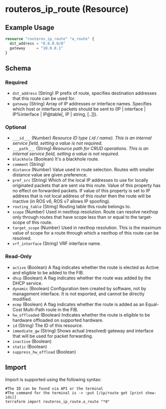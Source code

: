 # routeros_ip_route (Resource)


## Example Usage
```terraform
resource "routeros_ip_route" "a_route" {
  dst_address = "0.0.0.0/0"
  gateway     = "10.0.0.1"
}
```

<!-- schema generated by tfplugindocs -->
## Schema

### Required

- `dst_address` (String) IP prefix of route, specifies destination addresses that this route can be used for.
- `gateway` (String) Array of IP addresses or interface names. Specifies which host or interface packets should be sent to (IP | interface | IP%interface | IP@table[, IP | string, [..]]).

### Optional

- `___id___` (Number) <em>Resource ID type (.id / name). This is an internal service field, setting a value is not required.</em>
- `___path___` (String) <em>Resource path for CRUD operations. This is an internal service field, setting a value is not required.</em>
- `blackhole` (Boolean) It's a blackhole route.
- `comment` (String)
- `distance` (Number) Value used in route selection. Routes with smaller distance value are given preference.
- `pref_src` (String) Which of the local IP addresses to use for locally originated packets that are sent via this route. Value of this property has no effect on forwarded packets. If value of this property is set to IP address that is not local address of this router then the route will be inactive (in ROS v6, ROS v7 allows IP spoofing).
- `routing_table` (String) Routing table this route belongs to.
- `scope` (Number) Used in nexthop resolution. Route can resolve nexthop only through routes that have scope less than or equal to the target-scope of this route.
- `target_scope` (Number) Used in nexthop resolution. This is the maximum value of scope for a route through which a nexthop of this route can be resolved.
- `vrf_interface` (String) VRF interface name.

### Read-Only

- `active` (Boolean) A flag indicates whether the route is elected as Active and eligible to be added to the FIB.
- `dhcp` (Boolean) A flag indicates whether the route was added by the DHCP service.
- `dynamic` (Boolean) Configuration item created by software, not by management interface. It is not exported, and cannot be directly modified.
- `ecmp` (Boolean) A flag indicates whether the route is added as an Equal-Cost Multi-Path route in the FIB.
- `hw_offloaded` (Boolean) Indicates whether the route is eligible to be hardware offloaded on supported hardware.
- `id` (String) The ID of this resource.
- `immediate_gw` (String) Shows actual (resolved) gateway and interface that will be used for packet forwarding.
- `inactive` (Boolean)
- `static` (Boolean)
- `suppress_hw_offload` (Boolean)

## Import
Import is supported using the following syntax:
```shell
#The ID can be found via API or the terminal
#The command for the terminal is -> :put [/ip/route get [print show-ids]]
terraform import routeros_ip_route.a_route "*0"
```
